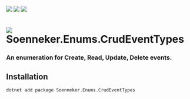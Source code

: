 ﻿[![](https://img.shields.io/nuget/v/soenneker.enums.crudeventtypes.svg?style=for-the-badge)](https://www.nuget.org/packages/soenneker.enums.crudeventtypes/)
[![](https://img.shields.io/github/actions/workflow/status/soenneker/soenneker.enums.crudeventtypes/publish-package.yml?style=for-the-badge)](https://github.com/soenneker/soenneker.enums.crudeventtypes/actions/workflows/publish-package.yml)
[![](https://img.shields.io/nuget/dt/soenneker.enums.crudeventtypes.svg?style=for-the-badge)](https://www.nuget.org/packages/soenneker.enums.crudeventtypes/)

# ![](https://user-images.githubusercontent.com/4441470/224455560-91ed3ee7-f510-4041-a8d2-3fc093025112.png) Soenneker.Enums.CrudEventTypes
### An enumeration for Create, Read, Update, Delete events.

## Installation

```
dotnet add package Soenneker.Enums.CrudEventTypes
```
